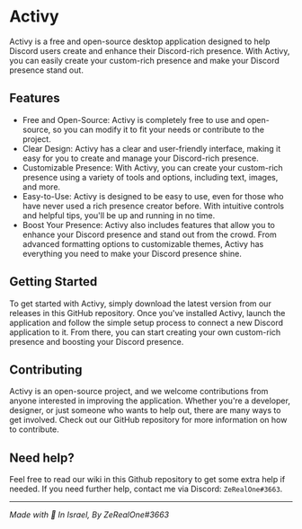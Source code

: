 # Activy
Activy is a free and open-source desktop application designed to help Discord users create and enhance their Discord-rich presence. With Activy, you can easily create your custom-rich presence and make your Discord presence stand out.

## Features
- Free and Open-Source: Activy is completely free to use and open-source, so you can modify it to fit your needs or contribute to the project.
- Clear Design: Activy has a clear and user-friendly interface, making it easy for you to create and manage your Discord-rich presence.
- Customizable Presence: With Activy, you can create your custom-rich presence using a variety of tools and options, including text, images, and more.
- Easy-to-Use: Activy is designed to be easy to use, even for those who have never used a rich presence creator before. With intuitive controls and helpful tips, you'll be up and running in no time.
- Boost Your Presence: Activy also includes features that allow you to enhance your Discord presence and stand out from the crowd. From advanced formatting options to customizable themes, Activy has everything you need to make your Discord presence shine.

## Getting Started
To get started with Activy, simply download the latest version from our releases in this GitHub repository. Once you've installed Activy, launch the application and follow the simple setup process to connect a new Discord application to it. From there, you can start creating your own custom-rich presence and boosting your Discord presence.

## Contributing
Activy is an open-source project, and we welcome contributions from anyone interested in improving the application. Whether you're a developer, designer, or just someone who wants to help out, there are many ways to get involved. Check out our GitHub repository for more information on how to contribute.

## Need help?
Feel free to read our wiki in this Github repository to get some extra help if needed.
If you need further help, contact me via Discord: `ZeRealOne#3663`.

---
*Made with 🧆 In Israel, By ZeRealOne#3663*
